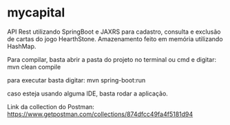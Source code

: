 # mycapital
API Rest utilizando SpringBoot e JAXRS para cadastro, consulta e exclusão de cartas do jogo HearthStone. Amazenamento feito em memória utilizando HashMap.

Para compilar, basta abrir a pasta do projeto no terminal ou cmd e digitar:
mvn clean compile

para executar basta digitar: mvn spring-boot:run

caso esteja usando alguma IDE, basta rodar a aplicação.

Link da collection do Postman: https://www.getpostman.com/collections/874dfcc49fa4f5181d94